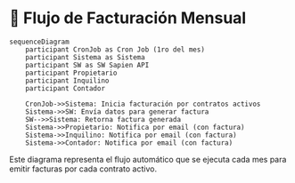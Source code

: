 # 🧾 Flujo de Facturación Mensual

```mermaid
sequenceDiagram
    participant CronJob as Cron Job (1ro del mes)
    participant Sistema as Sistema
    participant SW as SW Sapien API
    participant Propietario
    participant Inquilino
    participant Contador

    CronJob->>Sistema: Inicia facturación por contratos activos
    Sistema->>SW: Envía datos para generar factura
    SW-->>Sistema: Retorna factura generada
    Sistema->>Propietario: Notifica por email (con factura)
    Sistema->>Inquilino: Notifica por email (con factura)
    Sistema->>Contador: Notifica por email (con factura)
```

Este diagrama representa el flujo automático que se ejecuta cada mes para emitir facturas por cada contrato activo.